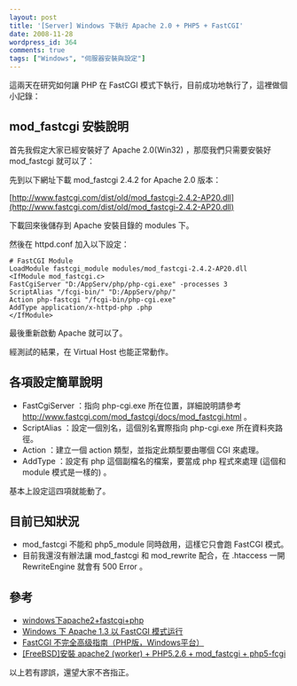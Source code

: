 ```yaml
---
layout: post
title: '[Server] Windows 下執行 Apache 2.0 + PHP5 + FastCGI'
date: 2008-11-28
wordpress_id: 364
comments: true
tags: ["Windows", "伺服器安裝與設定"]
---
```


這兩天在研究如何讓 PHP 在 FastCGI 模式下執行，目前成功地執行了，這裡做個小記錄：

<!--more-->

## mod_fastcgi 安裝說明

首先我假定大家已經安裝好了 Apache 2.0(Win32) ，那麼我們只需要安裝好 mod_fastcgi 就可以了：

先到以下網址下載 mod_fastcgi 2.4.2 for Apache 2.0 版本：

[http://www.fastcgi.com/dist/old/mod_fastcgi-2.4.2-AP20.dll](http://www.fastcgi.com/dist/old/mod_fastcgi-2.4.2-AP20.dll)

下載回來後儲存到 Apache 安裝目錄的 modules 下。

然後在 httpd.conf 加入以下設定：

```
# FastCGI Module
LoadModule fastcgi_module modules/mod_fastcgi-2.4.2-AP20.dll
<IfModule mod_fastcgi.c>
FastCgiServer "D:/AppServ/php/php-cgi.exe" -processes 3
ScriptAlias "/fcgi-bin/" "D:/AppServ/php/"
Action php-fastcgi "/fcgi-bin/php-cgi.exe"
AddType application/x-httpd-php .php
</IfModule>

```

最後重新啟動 Apache 就可以了。

經測試的結果，在 Virtual Host 也能正常動作。

## 各項設定簡單說明

* FastCgiServer ：指向 php-cgi.exe 所在位置，詳細說明請參考 http://www.fastcgi.com/mod_fastcgi/docs/mod_fastcgi.html 。
* ScriptAlias ：設定一個別名，這個別名實際指向 php-cgi.exe 所在資料夾路徑。
* Action ：建立一個 action 類型，並指定此類型要由哪個 CGI 來處理。
* AddType ：設定有 php 這個副檔名的檔案，要當成 php 程式來處理 (這個和 module 模式是一樣的) 。


基本上設定這四項就能動了。

## 目前已知狀況

* mod_fastcgi 不能和 php5_module 同時啟用，這樣它只會跑 FastCGI 模式。
* 目前我還沒有辦法讓 mod_fastcgi 和 mod_rewrite 配合，在 .htaccess 一開 RewriteEngine 就會有 500 Error 。


## 參考

* [windows下apache2+fastcgi+php](http://blog.iyi.cn/start/2006/12/windowsapache2fastcgiphp.html)
* [Windows 下 Apache 1.3 以 FastCGI 模式运行](http://www.dualface.com/blog/?p=172)
* [FastCGI 不完全高级指南（PHP版，Windows平台）](http://www.blogme.cn/node/6529)
* [[FreeBSD]安裝 apache2 (worker) + PHP5.2.6 + mod_fastcgi + php5-fcgi](http://blog.wu-boy.com/2008/09/13/388/) 


以上若有謬誤，還望大家不吝指正。
